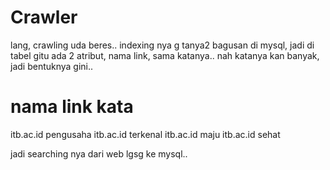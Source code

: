 Crawler
=======

lang, crawling uda beres.. indexing nya g tanya2 bagusan di mysql, jadi di tabel gitu ada 2 atribut, nama link, sama katanya.. nah katanya kan banyak, jadi bentuknya gini..

nama link 			kata
============================
itb.ac.id 			pengusaha
itb.ac.id 			terkenal
itb.ac.id 			maju
itb.ac.id 			sehat

jadi searching nya dari web lgsg ke mysql..
